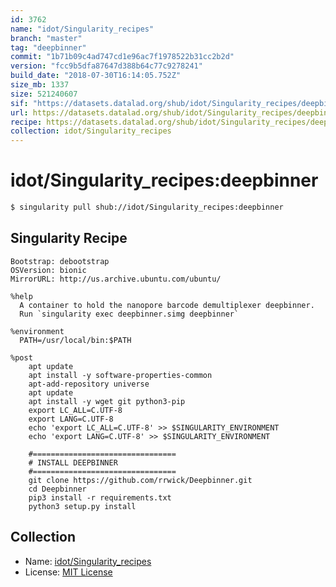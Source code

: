 ```yaml
---
id: 3762
name: "idot/Singularity_recipes"
branch: "master"
tag: "deepbinner"
commit: "1b71b09c4ad747cd1e96ac7f1978522b31cc2b2d"
version: "fcc9b5dfa87647d388b64c77c9278241"
build_date: "2018-07-30T16:14:05.752Z"
size_mb: 1337
size: 521240607
sif: "https://datasets.datalad.org/shub/idot/Singularity_recipes/deepbinner/2018-07-30-1b71b09c-fcc9b5df/fcc9b5dfa87647d388b64c77c9278241.simg"
url: https://datasets.datalad.org/shub/idot/Singularity_recipes/deepbinner/2018-07-30-1b71b09c-fcc9b5df/
recipe: https://datasets.datalad.org/shub/idot/Singularity_recipes/deepbinner/2018-07-30-1b71b09c-fcc9b5df/Singularity
collection: idot/Singularity_recipes
---
```


# idot/Singularity_recipes:deepbinner

```bash
$ singularity pull shub://idot/Singularity_recipes:deepbinner
```

## Singularity Recipe

```singularity
Bootstrap: debootstrap
OSVersion: bionic
MirrorURL: http://us.archive.ubuntu.com/ubuntu/

%help
  A container to hold the nanopore barcode demultiplexer deepbinner.
  Run `singularity exec deepbinner.simg deepbinner`

%environment
  PATH=/usr/local/bin:$PATH

%post
    apt update
    apt install -y software-properties-common
    apt-add-repository universe
    apt update
    apt install -y wget git python3-pip
    export LC_ALL=C.UTF-8
    export LANG=C.UTF-8
    echo 'export LC_ALL=C.UTF-8' >> $SINGULARITY_ENVIRONMENT
    echo 'export LANG=C.UTF-8' >> $SINGULARITY_ENVIRONMENT

    #================================
    # INSTALL DEEPBINNER
    #================================
    git clone https://github.com/rrwick/Deepbinner.git
    cd Deepbinner
    pip3 install -r requirements.txt
    python3 setup.py install
```

## Collection

 - Name: [idot/Singularity_recipes](https://github.com/idot/Singularity_recipes)
 - License: [MIT License](https://api.github.com/licenses/mit)

